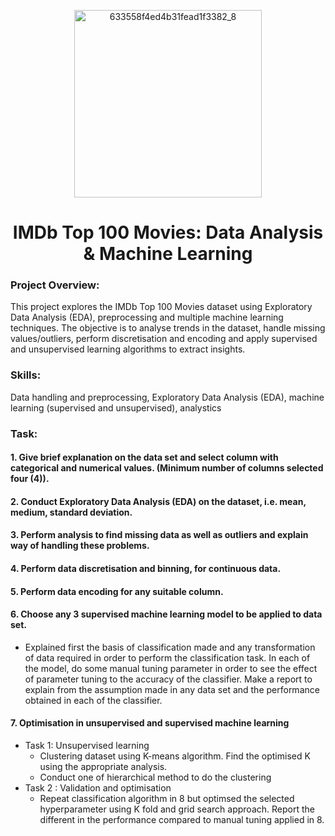 <p align="center">
<img width="300" alt="633558f4ed4b31fead1f3382_8" src="https://github.com/user-attachments/assets/243ee468-1f31-4acb-ae91-15efd0545191" />

<h1 align="center">IMDb Top 100 Movies: Data Analysis & Machine Learning</h1>

### Project Overview:
This project explores the IMDb Top 100 Movies dataset using Exploratory Data Analysis (EDA), preprocessing and multiple machine learning techniques. The objective is to analyse trends in the dataset, handle missing values/outliers, perform discretisation and encoding and apply supervised and unsupervised learning algorithms to extract insights.

### Skills:
Data handling and preprocessing, Exploratory Data Analysis (EDA), machine learning (supervised and unsupervised), analystics

### Task:

#### 1. Give brief explanation on the data set and select column with categorical and numerical values. (Minimum number of columns selected four (4)). 

#### 2. Conduct Exploratory Data Analysis (EDA) on the dataset, i.e. mean, medium, standard deviation. 

#### 3. Perform analysis to find missing data as well as outliers and explain way of handling these problems.

#### 4. Perform data discretisation and binning, for continuous data. 

#### 5. Perform data encoding for any suitable column.

#### 6. Choose any 3 supervised machine learning model to be applied to data set. 
- Explained first the basis of classification made and any transformation of data required in order to perform the classification task. In each of the model, do some manual tuning parameter in order to see the effect of parameter tuning to the accuracy of the classifier. Make a report to explain from the assumption made in any data set and the performance obtained in each of the classifier.

#### 7. Optimisation in unsupervised and supervised machine learning 
- Task 1: Unsupervised learning
  - Clustering dataset using K-means algorithm. Find the optimised K using the appropriate analysis.
  - Conduct one of hierarchical method to do the clustering
- Task 2 : Validation and optimisation
  - Repeat classification algorithm in 8 but optimsed the selected hyperparameter using K fold and grid search approach. Report the different in the performance compared to manual tuning applied in 8.
